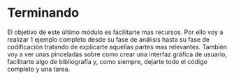 # Terminando

El objetivo de este último módulo es facilitarte mas recursos. Por ello voy a realizar 1 ejemplo completo desde su fase de análisis hasta su fase de codificación tratando de explicarte aquellas partes mas relevantes. También voy a ver unas pinceladas sobre como crear una interfaz gráfica de usuario, facilitarte algo de bibliografía y, como siempre, dejarte todo el código completo y una tarea.


